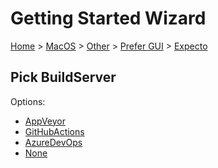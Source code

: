 # Getting Started Wizard

[Home](/docs/wiz/readme.md) > [MacOS](MacOS.md) > [Other](MacOS_Other.md) > [Prefer GUI](MacOS_Other_Gui.md) > [Expecto](MacOS_Other_Gui_Expecto.md)

## Pick BuildServer

Options:
 * [AppVeyor](MacOS_Other_Gui_Expecto_AppVeyor.md)
 * [GitHubActions](MacOS_Other_Gui_Expecto_GitHubActions.md)
 * [AzureDevOps](MacOS_Other_Gui_Expecto_AzureDevOps.md)
 * [None](MacOS_Other_Gui_Expecto_None.md)
